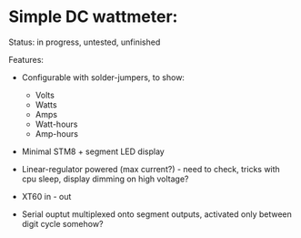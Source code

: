 # Simple DC wattmeter:

Status: in progress, untested, unfinished

Features:

* Configurable with solder-jumpers, to show:
   * Volts
   * Watts
   * Amps
   * Watt-hours
   * Amp-hours

* Minimal STM8 + segment LED display
* Linear-regulator powered (max current?) - need to check, tricks with cpu sleep, display dimming on high voltage?
* XT60 in - out
* Serial ouptut multiplexed onto segment outputs, activated only between digit cycle somehow?